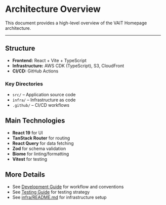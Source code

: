 # Architecture Overview

This document provides a high-level overview of the VAIT Homepage architecture.

---

## Structure
- **Frontend:** React + Vite + TypeScript
- **Infrastructure:** AWS CDK (TypeScript), S3, CloudFront
- **CI/CD:** GitHub Actions

### Key Directories
- `src/` – Application source code
- `infra/` – Infrastructure as code
- `.github/` – CI/CD workflows

## Main Technologies
- **React 19** for UI
- **TanStack Router** for routing
- **React Query** for data fetching
- **Zod** for schema validation
- **Biome** for linting/formatting
- **Vitest** for testing

## More Details
- See [Development Guide](./development.md) for workflow and conventions
- See [Testing Guide](./testing.md) for testing strategy
- See [infra/README.md](../infra/README.md) for infrastructure setup
